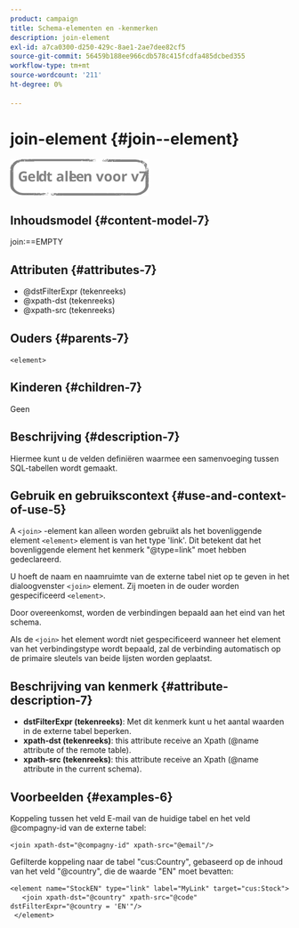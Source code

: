 ```yaml
---
product: campaign
title: Schema-elementen en -kenmerken
description: join-element
exl-id: a7ca0300-d250-429c-8ae1-2ae7dee82cf5
source-git-commit: 56459b188ee966cdb578c415fcdfa485dcbed355
workflow-type: tm+mt
source-wordcount: '211'
ht-degree: 0%

---
```


# join-element {#join--element}

![](../../../assets/v7-only.svg)

## Inhoudsmodel {#content-model-7}

join:==EMPTY

## Attributen {#attributes-7}

* @dstFilterExpr (tekenreeks)
* @xpath-dst (tekenreeks)
* @xpath-src (tekenreeks)

## Ouders {#parents-7}

`<element>`

## Kinderen {#children-7}

Geen

## Beschrijving {#description-7}

Hiermee kunt u de velden definiëren waarmee een samenvoeging tussen SQL-tabellen wordt gemaakt.

## Gebruik en gebruikscontext {#use-and-context-of-use-5}

A `<join>`  -element kan alleen worden gebruikt als het bovenliggende element  `<element>`  element is van het type &#39;link&#39;. Dit betekent dat het bovenliggende element het kenmerk &quot;@type=link&quot; moet hebben gedeclareerd.

U hoeft de naam en naamruimte van de externe tabel niet op te geven in het dialoogvenster `<join>`  element. Zij moeten in de ouder worden gespecificeerd  `<element>`.

Door overeenkomst, worden de verbindingen bepaald aan het eind van het schema.

Als de `<join>` het element wordt niet gespecificeerd wanneer het element van het verbindingstype wordt bepaald, zal de verbinding automatisch op de primaire sleutels van beide lijsten worden geplaatst.

## Beschrijving van kenmerk {#attribute-description-7}

* **dstFilterExpr (tekenreeks)**: Met dit kenmerk kunt u het aantal waarden in de externe tabel beperken.
* **xpath-dst (tekenreeks)**: this attribute receive an Xpath (@name attribute of the remote table).
* **xpath-src (tekenreeks)**: this attribute receive an Xpath (@name attribute in the current schema).

## Voorbeelden {#examples-6}

Koppeling tussen het veld E-mail van de huidige tabel en het veld @compagny-id van de externe tabel:

```
<join xpath-dst="@compagny-id" xpath-src="@email"/>
```

Gefilterde koppeling naar de tabel &quot;cus:Country&quot;, gebaseerd op de inhoud van het veld &quot;@country&quot;, die de waarde &quot;EN&quot; moet bevatten:

```
<element name="StockEN" type="link" label="MyLink" target="cus:Stock">
   <join xpath-dst="@country" xpath-src="@code" dstFilterExpr="@country = 'EN'"/>
 </element>
```
